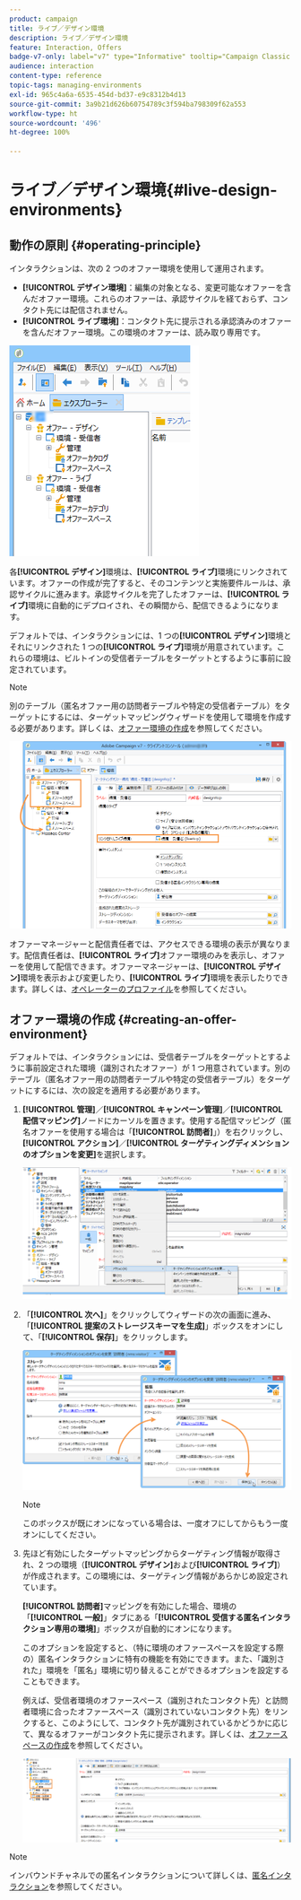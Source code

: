 ```yaml
---
product: campaign
title: ライブ／デザイン環境
description: ライブ／デザイン環境
feature: Interaction, Offers
badge-v7-only: label="v7" type="Informative" tooltip="Campaign Classic v7 にのみ適用されます"
audience: interaction
content-type: reference
topic-tags: managing-environments
exl-id: 965c4a6a-6535-454d-bd37-e9c8312b4d13
source-git-commit: 3a9b21d626b60754789c3f594ba798309f62a553
workflow-type: ht
source-wordcount: '496'
ht-degree: 100%

---
```


# ライブ／デザイン環境{#live-design-environments}



## 動作の原則 {#operating-principle}

インタラクションは、次の 2 つのオファー環境を使用して運用されます。

* **[!UICONTROL デザイン環境]**：編集の対象となる、変更可能なオファーを含んだオファー環境。これらのオファーは、承認サイクルを経ておらず、コンタクト先には配信されません。
* **[!UICONTROL ライブ環境]**：コンタクト先に提示される承認済みのオファーを含んだオファー環境。この環境のオファーは、読み取り専用です。

![](assets/offer_environments_overview_001.png)

各&#x200B;**[!UICONTROL デザイン]**&#x200B;環境は、**[!UICONTROL ライブ]**&#x200B;環境にリンクされています。オファーの作成が完了すると、そのコンテンツと実施要件ルールは、承認サイクルに進みます。承認サイクルを完了したオファーは、**[!UICONTROL ライブ]**&#x200B;環境に自動的にデプロイされ、その瞬間から、配信できるようになります。

デフォルトでは、インタラクションには、1 つの&#x200B;**[!UICONTROL デザイン]**&#x200B;環境とそれにリンクされた 1 つの&#x200B;**[!UICONTROL ライブ]**&#x200B;環境が用意されています。これらの環境は、ビルトインの受信者テーブルをターゲットとするように事前に設定されています。

>[!NOTE]
>
>別のテーブル（匿名オファー用の訪問者テーブルや特定の受信者テーブル）をターゲットにするには、ターゲットマッピングウィザードを使用して環境を作成する必要があります。詳しくは、[オファー環境の作成](#creating-an-offer-environment)を参照してください。

![](assets/offer_environments_overview_002.png)

オファーマネージャーと配信責任者では、アクセスできる環境の表示が異なります。配信責任者は、**[!UICONTROL ライブ]**&#x200B;オファー環境のみを表示し、オファーを使用して配信できます。オファーマネージャーは、**[!UICONTROL デザイン]**&#x200B;環境を表示および変更したり、**[!UICONTROL ライブ]**&#x200B;環境を表示したりできます。詳しくは、[オペレーターのプロファイル](../../interaction/using/operator-profiles.md)を参照してください。

## オファー環境の作成 {#creating-an-offer-environment}

デフォルトでは、インタラクションには、受信者テーブルをターゲットとするように事前設定された環境（識別されたオファー）が 1 つ用意されています。別のテーブル（匿名オファー用の訪問者テーブルや特定の受信者テーブル）をターゲットにするには、次の設定を適用する必要があります。

1. **[!UICONTROL 管理]**／**[!UICONTROL キャンペーン管理]**／**[!UICONTROL 配信マッピング]**&#x200B;ノードにカーソルを置きます。使用する配信マッピング（匿名オファーを使用する場合は「**[!UICONTROL 訪問者]**」）を右クリックし、**[!UICONTROL アクション]**／**[!UICONTROL ターゲティングディメンションのオプションを変更]**&#x200B;を選択します。

   ![](assets/offer_env_anonymous_001.png)

1. 「**[!UICONTROL 次へ]**」をクリックしてウィザードの次の画面に進み、「**[!UICONTROL 提案のストレージスキーマを生成]**」ボックスをオンにして、「**[!UICONTROL 保存]**」をクリックします。

   ![](assets/offer_env_anonymous_002.png)

   >[!NOTE]
   >
   >このボックスが既にオンになっている場合は、一度オフにしてからもう一度オンにしてください。

1. 先ほど有効にしたターゲットマッピングからターゲティング情報が取得され、2 つの環境（**[!UICONTROL デザイン]**&#x200B;および&#x200B;**[!UICONTROL ライブ]**）が作成されます。この環境には、ターゲティング情報があらかじめ設定されています。

   **[!UICONTROL 訪問者]**&#x200B;マッピングを有効にした場合、環境の「**[!UICONTROL 一般]**」タブにある「**[!UICONTROL 受信する匿名インタラクション専用の環境]**」ボックスが自動的にオンになります。

   このオプションを設定すると、（特に環境のオファースペースを設定する際の）匿名インタラクションに特有の機能を有効にできます。また、「識別された」環境を「匿名」環境に切り替えることができるオプションを設定することもできます。

   例えば、受信者環境のオファースペース（識別されたコンタクト先）と訪問者環境に合ったオファースペース（識別されていないコンタクト先）をリンクすると、このようにして、コンタクト先が識別されているかどうかに応じて、異なるオファーがコンタクト先に提示されます。詳しくは、[オファースペースの作成](../../interaction/using/creating-offer-spaces.md)を参照してください。

   ![](assets/offer_env_anonymous_003.png)

>[!NOTE]
>
>インバウンドチャネルでの匿名インタラクションについて詳しくは、[匿名インタラクション](../../interaction/using/anonymous-interactions.md)を参照してください。
